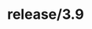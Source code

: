 ---
title: "release/3.9"
description: >
  release/3.9 CHANGELOG 汇总，最近发布版本: v3.9.1 , 时间: 2022-07-29
weight: -39
---
